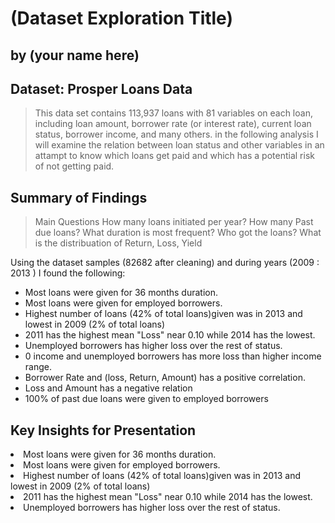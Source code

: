 # (Dataset Exploration Title)
## by (your name here)


## Dataset: Prosper Loans Data

> This data set contains 113,937 loans with 81 variables on each loan, including loan amount, borrower rate (or interest rate), current loan status, borrower income, and many others.
in the following analysis I will examine the relation between loan status and other variables in an attampt to know which loans get paid and which has a potential risk of not getting paid.


## Summary of Findings
> Main Questions
How many loans initiated per year?
How many Past due loans?
What duration is most frequent?
Who got the loans?
What is the distribuation of Return, Loss, Yield

Using the dataset samples (82682 after cleaning) and during years (2009 : 2013 ) I found the following:
<ul>
<li>Most loans were given for 36 months duration.</li>
<li>Most loans were given for employed borrowers.</li>
<li>Highest number of loans (42% of total loans)given was in 2013 and lowest in 2009 (2% of total loans)</li>
<li>2011 has the highest mean "Loss" near 0.10 while 2014 has the lowest.</li>
<li>Unemployed borrowers has higher loss over the rest of status.</li>
<li>0 income and unemployed borrowers has more loss than higher income range.</li>
<li>Borrower Rate and (loss, Return, Amount)  has a positive correlation.</li>
<li>Loss and Amount has a negative relation</li>
<li>100% of past due loans were given to employed borrowers</li>
</ul>


## Key Insights for Presentation
<li>Most loans were given for 36 months duration.</li>
<li>Most loans were given for employed borrowers.</li>
<li>Highest number of loans (42% of total loans)given was in 2013 and lowest in 2009 (2% of total loans)</li>
<li>2011 has the highest mean "Loss" near 0.10 while 2014 has the lowest.</li>
<li>Unemployed borrowers has higher loss over the rest of status.</li>
</ul>